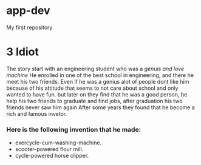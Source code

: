 # app-dev
My first repository
# 3 Idiot
The story start with an engineering student who was a *genuis and love machine*
He enrolled in one of the best school in engineering, and there he meet his two friends.
Even if he was a genius alot of people dont like him because of his attitude that seems to not care about school and only wanted to have fun.
but later on they find that he was a good person, he help his two friends to graduate and find jobs, after graduation his two friends never saw him again
After some years they found that he become a rich and famous invetor.

### Here is the following invention that he made:

+ exercycle-cum-washing-machine.
+ scooter-powered flour mill.
+ cycle-powered horse clipper.
